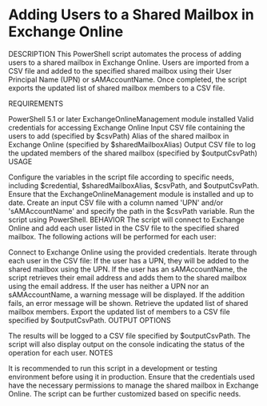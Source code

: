 
#     Adding Users to a Shared Mailbox in Exchange Online


DESCRIPTION
This PowerShell script automates the process of adding users to a shared mailbox in Exchange Online. Users are imported from a CSV file and added to the specified shared mailbox using their User Principal Name (UPN) or sAMAccountName. Once completed, the script exports the updated list of shared mailbox members to a CSV file.

REQUIREMENTS

PowerShell 5.1 or later
ExchangeOnlineManagement module installed
Valid credentials for accessing Exchange Online
Input CSV file containing the users to add (specified by $csvPath)
Alias of the shared mailbox in Exchange Online (specified by $sharedMailboxAlias)
Output CSV file to log the updated members of the shared mailbox (specified by $outputCsvPath)
USAGE

Configure the variables in the script file according to specific needs, including $credential, $sharedMailboxAlias, $csvPath, and $outputCsvPath.
Ensure that the ExchangeOnlineManagement module is installed and up to date.
Create an input CSV file with a column named 'UPN' and/or 'sAMAccountName' and specify the path in the $csvPath variable.
Run the script using PowerShell.
BEHAVIOR
The script will connect to Exchange Online and add each user listed in the CSV file to the specified shared mailbox. The following actions will be performed for each user:

Connect to Exchange Online using the provided credentials.
Iterate through each user in the CSV file:
If the user has a UPN, they will be added to the shared mailbox using the UPN.
If the user has an sAMAccountName, the script retrieves their email address and adds them to the shared mailbox using the email address.
If the user has neither a UPN nor an sAMAccountName, a warning message will be displayed.
If the addition fails, an error message will be shown.
Retrieve the updated list of shared mailbox members.
Export the updated list of members to a CSV file specified by $outputCsvPath.
OUTPUT OPTIONS

The results will be logged to a CSV file specified by $outputCsvPath.
The script will also display output on the console indicating the status of the operation for each user.
NOTES

It is recommended to run this script in a development or testing environment before using it in production.
Ensure that the credentials used have the necessary permissions to manage the shared mailbox in Exchange Online.
The script can be further customized based on specific needs.
